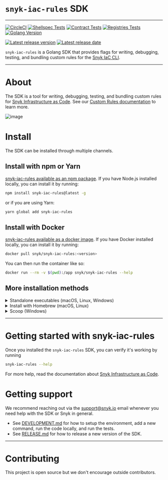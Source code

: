 # `snyk-iac-rules` SDK
---

[![CircleCI](https://circleci.com/gh/snyk/snyk-iac-rules/tree/develop.svg?style=svg&circle-token=5597b9f0189554f754f38400cbe9d8f8b334c72a)](https://circleci.com/gh/snyk/snyk-iac-rules/tree/develop) 
[![Shellspec Tests](https://github.com/snyk/snyk-iac-rules/actions/workflows/main.yml/badge.svg)](https://github.com/snyk/snyk-iac-rules/actions/workflows/main.yml)
[![Contract Tests](https://github.com/snyk/snyk-iac-rules/actions/workflows/contract.yml/badge.svg)](https://github.com/snyk/snyk-iac-rules/actions/workflows/contract.yml)
[![Registries Tests](https://github.com/snyk/snyk-iac-rules/actions/workflows/registries.yml/badge.svg)](https://github.com/snyk/snyk-iac-rules/actions/workflows/registries.yml)
[![Golang Version](https://img.shields.io/github/go-mod/go-version/snyk/snyk-iac-rules)](https://github.com/snyk/snyk-iac-rules)

[![Latest release version](https://img.shields.io/github/v/release/snyk/snyk-iac-rules)](https://github.com/snyk/snyk-iac-rules)
[![Latest release date](https://img.shields.io/github/release-date/snyk/snyk-iac-rules)](https://github.com/snyk/snyk-iac-rules)

`snyk-iac-rules` is a Golang SDK that provides flags for writing, debugging, testing, and bundling custom rules for the [Snyk IaC CLI](https://github.com/snyk/snyk/).

---

# About
The SDK is a tool for writing, debugging, testing, and bundling custom rules for [Snyk Infrastructure as Code](https://snyk.io/product/infrastructure-as-code-security/). See our [Custom Rules documentation](https://docs.snyk.io/products/snyk-infrastructure-as-code/custom-rules) to learn more.

<!---
This should be generated automatically from the UML code. We need to specify the branch name though, and this can not happen while we are in develop/main. We need to get the branch name first if we continue using two branches. For now, we can use the rendered image instead.

![system overview](http://www.plantuml.com/plantuml/proxy?cache=no&src=https://raw.github.com/snyk/snyk-iac-rules/main/assets/overview-activity-swimlanes.puml)
-->
![image](https://user-images.githubusercontent.com/6989529/139833924-da0f79c7-997b-4510-a6e9-f40f39b28482.png)


# Install
The SDK can be installed through multiple channels.

## Install with npm or Yarn

[snyk-iac-rules available as an npm package](https://www.npmjs.com/package/snyk-iac-rules). If you have Node.js installed locally, you can install it by running:

```bash
npm install snyk-iac-rules@latest -g
```

or if you are using Yarn:

```bash
yarn global add snyk-iac-rules
```

## Install with Docker

[snyk-iac-rules available as a docker image](https://hub.docker.com/r/snyk/snyk-iac-rules). If you have Docker installed locally, you can install it by running:

```bash
docker pull snyk/snyk-iac-rules:<version>
```

You can then run the container like so:
```bash
docker run --rm -v $(pwd):/app snyk/snyk-iac-rules --help
```

## More installation methods

<details>
  <summary>Standalone executables (macOS, Linux, Windows)</summary>

### Standalone executables

Use [GitHub Releases](https://github.com/snyk/snyk-iac-rules/releases) to download a standalone executable of Snyk CLI for your platform.

For example, to download and run the latest SDK on macOS, you could run:

```bash
wget https://github.com/snyk/snyk-iac-rules/releases/download/v0.1.0/snyk-iac-rules_0.1.0_Darwin_x86_64.tar.gz
chmod +x ./snyk-iac-rules
mv ./snyk-iac-rules /usr/local/bin/
```

Drawback of this method is, that you will have to manually keep the SDK up to date.

</details>

<details>
  <summary>Install with Homebrew (macOS, Linux)</summary>

### Homebrew

Install the SDK from [Snyk tap](https://github.com/snyk/homebrew-tap) with [Homebrew](https://brew.sh) by running:

```bash
brew tap snyk/tap
brew install snyk-iac-rules
```

</details>

<details>
  <summary>Scoop (Windows)</summary>

### Scoop

Install the SDK from our [Snyk bucket](https://github.com/snyk/scoop-snyk) with [Scoop](https://scoop.sh) on Windows:

```
scoop bucket add snyk https://github.com/snyk/scoop-snyk
scoop install snyk-iac-rules
```

</details>

---

# Getting started with snyk-iac-rules

Once you installed the `snyk-iac-rules` SDK, you can verify it's working by running

```bash
snyk-iac-rules --help
```

For more help, read the documentation about [Snyk Infrastructure as Code](https://docs.snyk.io/snyk-infrastructure-as-code).

# Getting support

We recommend reaching out via the [support@snyk.io](mailto:support@snyk.io) email whenever you need help with the SDK or Snyk in general.


* See [DEVELOPMENT.md](DEVELOPMENT.md) for how to setup the environment, add a new command, run the code locally, and run the tests.
* See [RELEASE.md](RELEASE.md) for how to release a new version of the SDK.

---

# Contributing

This project is open source but we don't encourage outside contributors.
